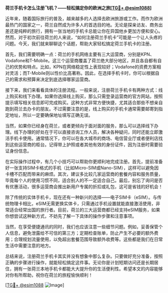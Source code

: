 **荷兰手机卡怎么注册飞机？——轻松搞定你的欧洲之旅[[TG💪+ @esim1088](https://t.me/s/esim1088)]**

近年来，随着国际旅行的普及，越来越多的人选择去欧洲旅游或工作。而作为欧洲最热门的国家之一，荷兰自然成为许多人的首选目的地。无论是探亲访友、商务出差还是纯粹的旅行，拥有一张当地的手机卡总能让你在异国他乡更加方便和安心。然而，对于初次前往荷兰的人来说，“如何注册荷兰手机卡”可能是一个让人头疼的问题。今天，我们就来聊聊这个话题，帮助大家轻松搞定荷兰手机卡的注册。

首先，我们需要明确一点：荷兰的手机网络主要有三大运营商，分别是KPN、Vodafone和T-Mobile。这三个运营商覆盖了荷兰绝大部分地区，并且各自都有自己的优势和特点。比如，KPN在网络稳定性上表现较好；Vodafone的资费方案相对灵活；而T-Mobile则以性价比高著称。因此，在选择手机卡时，你可以根据自己的需求和预算来决定到底选择哪家运营商。

接下来，我们来看看具体的注册流程。一般来说，注册荷兰手机卡有两种方式：线上购买和线下办理。如果你选择线上购买，那么只需登录运营商的官方网站，按照提示填写相关信息即可完成购买。这种方式非常方便快捷，尤其适合那些不想亲自跑到荷兰去办卡的朋友。不过需要注意的是，线上购买的手机卡通常需要邮寄到指定地址，所以一定要确保地址填写正确无误。

当然，如果你已经身在荷兰，或者更倾向于面对面的服务，那么可以选择线下办理。线下办理的好处在于可以直接咨询工作人员，解决各种疑问，同时还能立即激活手机卡使用。通常情况下，你可以在各大城市的商场、电信营业厅或者便利店找到这些运营商的柜台。记得带上护照或者其他有效的身份证件，因为注册时需要验证身份信息。

在实际操作过程中，有几个小技巧可以帮助你更顺利地完成注册。首先，提前准备好一张支持SIM卡格式的手机（比如Micro-SIM或Nano-SIM），这样可以避免因卡槽不匹配而带来的麻烦。其次，建议多比较几家运营商的套餐内容和服务质量，毕竟每个人的使用习惯不同，适合别人的不一定适合自己。最后，别忘了询问是否有优惠活动，很多运营商会推出新用户专属的折扣或礼包，这可是省钱的好机会！

除了传统的实体手机卡，现在还有一种新兴的选择——电子SIM卡（eSIM）。与传统物理卡相比，eSIM无需更换实体卡，只需通过手机设置就能直接激活使用，非常适合经常出国的旅行者。目前，荷兰的三大运营商都已经支持eSIM服务，如果你想尝试这种新方式，不妨先了解一下具体的操作步骤和注意事项。

当然，在享受便捷通讯的同时，我们也应该注意一些细节问题。例如，妥善保管个人信息，避免泄露给不可信的第三方；定期检查账单，防止产生不必要的额外费用；合理规划流量使用，以免超出套餐范围导致额外收费等。这些都是我们在日常生活中需要注意的地方。

总结来说，注册荷兰手机卡其实并没有想象中那么复杂。只要做好充分准备，按照正确的步骤进行操作，就能轻松搞定这件事。无论你是计划短期访问还是长期居住，拥有一张荷兰本地手机卡都能大大提升你的生活便利性。希望本文的内容能够对你有所帮助，祝你在荷兰的旅程愉快顺利！

[[TG💪+ @esim1088](https://t.me/s/esim1088) ![Image](https://i.postimg.cc/4NQfJmqS/Snipaste-2025-05-13-00-14-12.png)]